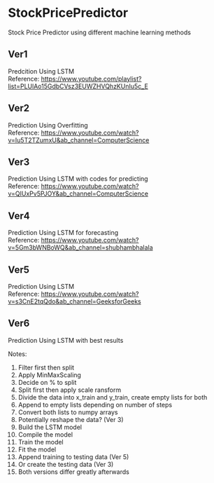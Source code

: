 # StockPricePredictor
Stock Price Predictor using different machine learning methods

## Ver1
Predcition Using LSTM<br />
Reference: https://www.youtube.com/playlist?list=PLUlAo15GdbCVsz3EUWZHVQhzKUnIu5c_E <br />


## Ver2
Prediction Using Overfitting<br />
Reference: https://www.youtube.com/watch?v=Iu5T2TZumxU&ab_channel=ComputerScience

## Ver3
Prediction Using LSTM with codes for predicting<br />
Reference: https://www.youtube.com/watch?v=QIUxPv5PJOY&ab_channel=ComputerScience

## Ver4
Prediction Using LSTM for forecasting<br />
Reference: https://www.youtube.com/watch?v=5Gm3bWNBoWQ&ab_channel=shubhambhalala

## Ver5
Prediction Using LSTM<br />
Reference: https://www.youtube.com/watch?v=s3CnE2tqQdo&ab_channel=GeeksforGeeks

## Ver6
Prediction Using LSTM with best results


Notes:
1. Filter first then split
2. Apply MinMaxScaling
3. Decide on % to split
4. Split first then apply scale ransform
5. Divide the data into x_train and y_train, create empty lists for both
6. Append to empty lists depending on number of steps
7. Convert both lists to numpy arrays
8. Potentially reshape the data? (Ver 3)
9. Build the LSTM model
10. Compile the model
11. Train the model
12. Fit the model
13. Append training to testing data (Ver 5)
14. Or create the testing data (Ver 3)
15. Both versions differ greatly afterwards
